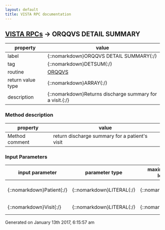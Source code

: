 ```yaml
---
layout: default
title: VISTA RPC documentation
---
```




## [VISTA RPCs](TableOfContent.md) &#8594; ORQQVS DETAIL SUMMARY 

 property | value 
--- | --- 
 label | {::nomarkdown}ORQQVS DETAIL SUMMARY{:/}
 tag | {::nomarkdown}DETSUM{:/}
 routine | [ORQQVS](http://code.osehra.org/dox/Routine_ORQQVS_source.html)
 return value type | {::nomarkdown}ARRAY{:/}
 description | {::nomarkdown}Returns discharge summary for a visit.{:/}


### Method description

 property | value 
 --- | --- 
 Method comment | return discharge summary for a patient's visit


### Input Parameters

| input parameter | parameter type | maximum data length | required | description | 
| --- | --- | --- | --- | --- | 
| {::nomarkdown}Patient{:/} | {::nomarkdown}LITERAL{:/} | {::nomarkdown}16{:/} | {::nomarkdown}true{:/} | {::nomarkdown}Patient identifier (DFN) from File #2 (Patient).{:/} | 
| {::nomarkdown}Visit{:/} | {::nomarkdown}LITERAL{:/} | {::nomarkdown}16{:/} | {::nomarkdown}true{:/} | {::nomarkdown}Visit identifier.{:/} | 




 Generated on January 13th 2017, 6:15:57 am